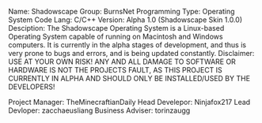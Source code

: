 Name: Shadowscape
Group: BurnsNet Programming
Type: Operating System
Code Lang: C/C++
Version: Alpha 1.0 (Shadowscape Skin 1.0.0)
Desciption: The Shadowscape Operating System is a Linux-based Operating System capable of running on Macintosh and Windows computers. It is currently in the alpha stages of development, and thus is very prone to bugs and errors, and is being updated constantly.
Disclaimer: USE AT YOUR OWN RISK! ANY AND ALL DAMAGE TO SOFTWARE OR HARDWARE IS NOT THE PROJECTS FAULT, AS THIS PROJECT IS CURRENTLY IN ALPHA AND SHOULD ONLY BE INSTALLED/USED BY THE DEVELOPERS!



Project Manager: TheMinecraftianDaily
Head Develepor: Ninjafox217
Lead Devloper: zacchaeusliang
Business Adviser: torinzaugg

